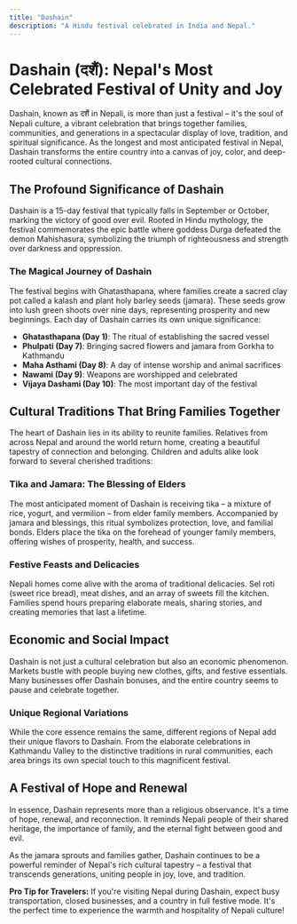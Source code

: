 ```yaml
---
title: "Dashain"
description: "A Hindu festival celebrated in India and Nepal."
---
```


# Dashain (दशैं): Nepal's Most Celebrated Festival of Unity and Joy

Dashain, known as दशैं in Nepali, is more than just a festival – it's the soul of Nepali culture, a vibrant celebration that brings together families, communities, and generations in a spectacular display of love, tradition, and spiritual significance. As the longest and most anticipated festival in Nepal, Dashain transforms the entire country into a canvas of joy, color, and deep-rooted cultural connections.

## The Profound Significance of Dashain

Dashain is a 15-day festival that typically falls in September or October, marking the victory of good over evil. Rooted in Hindu mythology, the festival commemorates the epic battle where goddess Durga defeated the demon Mahishasura, symbolizing the triumph of righteousness and strength over darkness and oppression.

### The Magical Journey of Dashain

The festival begins with Ghatasthapana, where families create a sacred clay pot called a kalash and plant holy barley seeds (jamara). These seeds grow into lush green shoots over nine days, representing prosperity and new beginnings. Each day of Dashain carries its own unique significance:

- **Ghatasthapana (Day 1)**: The ritual of establishing the sacred vessel
- **Phulpati (Day 7)**: Bringing sacred flowers and jamara from Gorkha to Kathmandu
- **Maha Asthami (Day 8)**: A day of intense worship and animal sacrifices
- **Nawami (Day 9)**: Weapons are worshipped and celebrated
- **Vijaya Dashami (Day 10)**: The most important day of the festival

## Cultural Traditions That Bring Families Together

The heart of Dashain lies in its ability to reunite families. Relatives from across Nepal and around the world return home, creating a beautiful tapestry of connection and belonging. Children and adults alike look forward to several cherished traditions:

### Tika and Jamara: The Blessing of Elders

The most anticipated moment of Dashain is receiving tika – a mixture of rice, yogurt, and vermilion – from elder family members. Accompanied by jamara and blessings, this ritual symbolizes protection, love, and familial bonds. Elders place the tika on the forehead of younger family members, offering wishes of prosperity, health, and success.

### Festive Feasts and Delicacies

Nepali homes come alive with the aroma of traditional delicacies. Sel roti (sweet rice bread), meat dishes, and an array of sweets fill the kitchen. Families spend hours preparing elaborate meals, sharing stories, and creating memories that last a lifetime.

## Economic and Social Impact

Dashain is not just a cultural celebration but also an economic phenomenon. Markets bustle with people buying new clothes, gifts, and festive essentials. Many businesses offer Dashain bonuses, and the entire country seems to pause and celebrate together.

### Unique Regional Variations

While the core essence remains the same, different regions of Nepal add their unique flavors to Dashain. From the elaborate celebrations in Kathmandu Valley to the distinctive traditions in rural communities, each area brings its own special touch to this magnificent festival.

## A Festival of Hope and Renewal

In essence, Dashain represents more than a religious observance. It's a time of hope, renewal, and reconnection. It reminds Nepali people of their shared heritage, the importance of family, and the eternal fight between good and evil.

As the jamara sprouts and families gather, Dashain continues to be a powerful reminder of Nepal's rich cultural tapestry – a festival that transcends generations, uniting people in joy, love, and tradition.

**Pro Tip for Travelers:** If you're visiting Nepal during Dashain, expect busy transportation, closed businesses, and a country in full festive mode. It's the perfect time to experience the warmth and hospitality of Nepali culture!